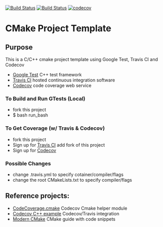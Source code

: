 [![Build Status](https://travis-ci.org/luisfisherjr/cmake-project-template.svg?branch=master)](https://travis-ci.org/luisfisherjr/cmake-project-template)  [![Build Status](https://travis-ci.org/luisfisherjr/cmake-template.svg?branch=master)](https://travis-ci.org/luisfisherjr/cmake-template)  [![codecov](https://codecov.io/gh/luisfisherjr/cmake-project-template/branch/master/graph/badge.svg)](https://codecov.io/gh/luisfisherjr/cmake-project-template)





# CMake Project Template

## Purpose

This is a C/C++ cmake project template using Google Test, Travis CI and Codecov
* [Google Test](https://github.com/google/googletest#google-test) C++ test framework
* [Travis CI](https://travis-ci.org/) hosted continuous integration software
* [Codecov](https://coveralls.io/)  code coverage web service

### To Build and Run GTests (Local)

* fork this project
* $ bash run_bash

### To Get Coverage (w/ Travis & Codecov)

* fork this project
* Sign up for [Travis CI](https://travis-ci.org/) add fork of this project
* Sign up for [Codecov](https://coveralls.io/)

### Possible Changes

* change .travis.yml to specify cotainer/compiler/flags
* change the root CMakeLists.txt to specify compiler/flags

## Reference projects:
* [CodeCoverage.cmake](https://github.com/bilke/cmake-modules/blob/master/CodeCoverage.cmake) Codecov Cmake helper module
* [Codecov C++ example](https://github.com/codecov/example-cpp11-cmake) Codecov/Travis integration
* [Modern CMake](https://cliutils.gitlab.io/modern-cmake/) CMake guide with code snippets
